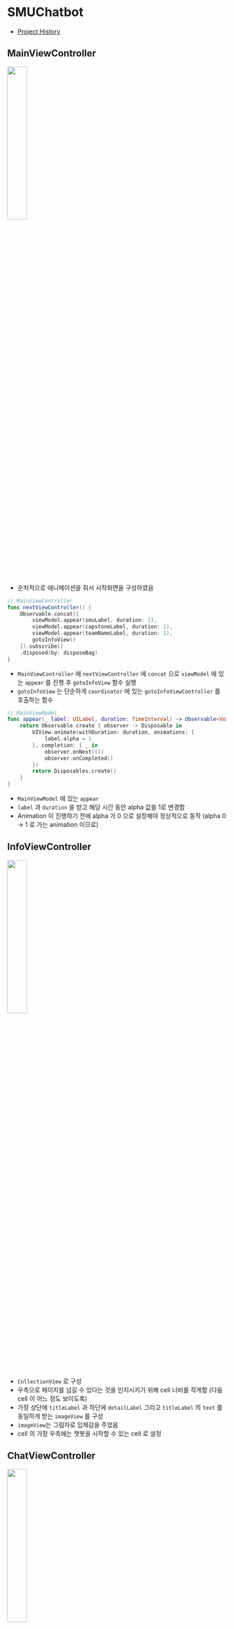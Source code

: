 # SMUChatbot 
* [Project History](https://github.com/hogumachu/ToyProjects/projects/1)

## MainViewController
<img src = "https://user-images.githubusercontent.com/74225754/133364878-2038145c-4110-418b-b003-9e0491ff8786.gif" width="30%" height="30%"> 

* 순차적으로 애니메이션을 줘서 시작화면을 구성하였음

```swift
// MainViewController
func nextViewController() {
    Observable.concat([
        viewModel.appear(smuLabel, duration: 1),
        viewModel.appear(capstoneLabel, duration: 1),
        viewModel.appear(teamNameLabel, duration: 1),
        gotoInfoView()
    ]).subscribe()
    .disposed(by: disposeBag)
}
```
* `MainViewController` 에 `nextViewController` 에 `concat` 으로 `viewModel` 에 있는 `appear` 를 진행 후 `gotoInfoView` 함수 실행
*  `gotoInfoView` 는 단순하게 `coordinator` 에 있는 `gotoInfoViewController` 를 호출하는 함수

```swift
// MainViewModel
func appear(_ label: UILabel, duration: TimeInterval) -> Observable<Void> {
    return Observable.create { observer -> Disposable in
        UIView.animate(withDuration: duration, animations: {
            label.alpha = 1
        }, completion: { _ in
            observer.onNext(())
            observer.onCompleted()
        })
        return Disposables.create()
    }
}
```
* `MainViewModel` 에 있는 `appear`
* `label` 과 `duration` 을 받고 해당 시간 동안 alpha 값을 1로 변경함
* Animation 이 진행하기 전에 alpha 가 0 으로 설정해야 정상적으로 동작 (alpha 0 -> 1 로 가는 animation 이므로)


## InfoViewController

<img src = "https://user-images.githubusercontent.com/74225754/133364875-b18ca2e5-85da-479d-856c-e008440e82bf.gif" width="30%" height="30%"> 

* `CollectionView` 로 구성
* 우측으로 페이지를 넘길 수 있다는 것을 인지시키기 위해 cell 너비를 작게함 (다음 cell 이 어느 정도 보이도록)
* 가장 상단에 `titleLabel` 과 하단에 `detailLabel` 그리고 `titleLabel` 의 `text` 를 동일하게 받는 `imageView` 를 구성
* `imageView`는 그림자로 입체감을 주었음
* cell 의 가장 우측에는 챗봇을 시작할 수 있는 cell 로 설정


## ChatViewController

<img src = "https://user-images.githubusercontent.com/74225754/133364871-6711d6dd-aa79-4996-b74a-6b1cc5dc4196.gif" width="30%" height="30%"> 

* 일반 채팅 어플과 비슷한 느낌으로 구성함
* 텍스트, 말풍선, 타임스탬프로 구성
* `navigationItem` 에는 데이터를 가져오는 중이라고 알리기 위해 가운데에 `loadingIndicator` 를 넣었음
* `loadingIndicator` 에 대한 동작은 viewModel 에 있는 `loadingRelay` 를 `viewController` 가 subscribe 함


```swift
// ChatViewModel
func chatting(sendText text: String){
    // 사용자의 메시지를 저장함
    messages.append(Message(text: text, isSender: true, dateString: nowDateString()))
    messageRelay.accept(messages)

    // 그 후 loadingRelay 에 true 를 줘서 ViewController 에게 로딩을 시작하라고 알림
    loadingRelay.accept(true)

    // 메시지 요청
    let urlRequest = URLRequest(url: URL(string: baseUrl + "/get_info/?data=\(text)".addingPercentEncoding(withAllowedCharacters: .urlQueryAllowed)!)!)

    URLSession.shared.rx.data(request: urlRequest)
        .subscribe(onNext: { [unowned self] data in
            // 메시지를 정상적으로 가져오면
            let text = decodeData(data: data)
            // 메시지를 추가하고
            messages.append(Message(text: text, isSender: false, dateString: nowDateString()))
            messageRelay.accept(messages)
            // 로딩이 끝났다고 알림
            loadingRelay.accept(false)
        }, onError: { [unowned self] _ in
            // 에러가 나면 에러 메시지를 추가하고
            messages.append(Message(text: "챗봇이 작동하지 않고 있습니다.", isSender: false, dateString: nowDateString()))
            messageRelay.accept(messages)
            // 로딩이 끝났다고 알림
            loadingRelay.accept(false)
        }
        ).disposed(by: disposeBag)
}
```

<img src = "https://user-images.githubusercontent.com/74225754/133364850-0b4c48df-1e37-4d8b-af03-61adee69a626.gif" width="30%" height="30%"> 

* 메시지가 새로 추가되면 cell 의 가장 하단 (최신 메시지) 으로 자동으로 스크롤

```swift
// ChatViewController
func scrollToBottom() {
    guard !viewModel.messages.isEmpty else { return }
    DispatchQueue.main.async {
        self.chatTableView.scrollToRow(at: IndexPath(row: self.viewModel.messages.count - 1, section: 0), at: .bottom, animated: true)
    }
}
```

```swift
viewModel.messageRelay.bind(to: chatTableView.rx.items) { [weak self] tableViewCell, row, item -> UITableViewCell in
      if let can = self?.viewModel.canScrollBottom() {
          // viewModel 에 있는 canScrollBottom 이 true 이면 scrollToBottom 함수를 호출함
          if can {
              self?.scrollToBottom()
          }
      }

      if item.isSender {
          let cell = tableViewCell.dequeueReusableCell(withIdentifier: ChatTableViewSenderCell.identifier, for: IndexPath.init(row: row, section: 0)) as! ChatTableViewSenderCell

          cell.chatLabel.text = item.text
          cell.dateLabel.text = item.dateString
          return cell
      } else {
          let cell = tableViewCell.dequeueReusableCell(withIdentifier: ChatTableViewReceiverCell.identifier, for: IndexPath.init(row: row, section: 0)) as! ChatTableViewReceiverCell

          cell.chatLabel.text = item.text
          cell.dateLabel.text = item.dateString
          return cell
      }
  }.disposed(by: disposeBag)
```
